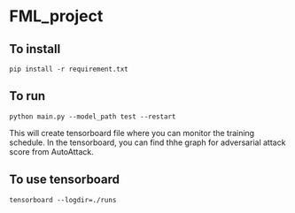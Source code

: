 # FML_project
## To install
```
pip install -r requirement.txt
```
## To run
```
python main.py --model_path test --restart
```
This will create tensorboard file where you can monitor the training schedule. In the tensorboard, you can find thhe graph for adversarial attack score from AutoAttack.

## To use tensorboard
```
tensorboard --logdir=./runs
```